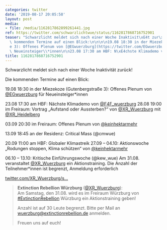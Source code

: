 ```yaml
---
categories: twitter
date: '2019-08-17 20:05:58'
layout: post
media:
- file: /media/1162817862899261441.jpg
ref: https://twitter.com/schwarzlichtwue/status/1162817868716752901
teaser: "Schwarzlicht meldet sich nach einer Woche Inaktivit\xE4t zur\xFCck!\n\nDie\
  \ kommenden Termine auf einen Blick:\n\n\n\n19.08 18:30 in der Miezekoze (Gutenbergstra\xDF\
  e 3): Offenes Plenum von [@EGwuerzburg](https://twitter.com/EGwuerzburg) f\xFCr\
  \ Neueinsteiger\\*innen\n\n23.08 17:30 am HBF: N\xE4chste Klimademo von [@F4F_wuerzburg](https://twitter.com/F4F_wuerzburg) "
title: 1162817868716752901
---
```

Schwarzlicht meldet sich nach einer Woche Inaktivität zurück!

Die kommenden Termine auf einen Blick:



19.08 18:30 in der Miezekoze (Gutenbergstraße 3): Offenes Plenum von [@EGwuerzburg](https://twitter.com/EGwuerzburg) für Neueinsteiger\*innen

23.08 17:30 am HBF: Nächste Klimademo von [@F4F_wuerzburg](https://twitter.com/F4F_wuerzburg) 
28.08 19:00 im Freiraum: Vortrag „Aufstand oder Aussterben?“ von [@XR_Wuerzburg](https://twitter.com/XR_Wuerzburg) mit [@XR_Heidelberg](https://twitter.com/XR_Heidelberg)

03.09 20:30 im Freiraum: Offenes Plenum von [@keinhektarmehr](https://twitter.com/keinhektarmehr)

13.09 18:45 an der Residenz: Critical Mass (@cmwue)

20.09 11:00 am HBF: Globaler Klimastreik
27.09 – 04.10: Aktionswoche „Rodungen stoppen, Klima schützen“ von [@keinhektarmehr](https://twitter.com/keinhektarmehr) 

06.10 – 13.10: Kritische Einführungswoche (@kew_wue)
Am 31.08. veranstaltet [@XR_Wuerzburg](https://twitter.com/XR_Wuerzburg) ein Aktionstraining. Die Anzahl der Teilnehmer\*innen ist begrenzt, Anmeldung erforderlich

[twitter.com/XR_Wuerzburg/s…](https://twitter.com/XR_Wuerzburg/status/1163387262412951553?s=19)
> <b>Extinction Rebellion Würzburg</b> ([@XR_Wuerzburg](https://twitter.com/XR_Wuerzburg)):  
>Am Samstag, den 31.08. wird es im Freiraum Würzburg von [#ExtinctionRebellion](/t/extinctionrebellion) Würzburg  ein Aktionstraining geben!  
>  
>Anzahl ist auf 30 Leute begrenzt. Bitte per Mail an wuerzburg@extinctionrebellion.de anmelden.   
>  
>Freuen uns auf euch!  

